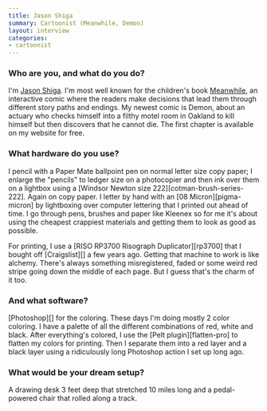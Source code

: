 ```yaml
---
title: Jason Shiga
summary: Cartoonist (Meanwhile, Demon)
layout: interview
categories:
- cartoonist
---
```


### Who are you, and what do you do?

I'm [Jason Shiga](http://shigabooks.com/ "Jason's website."). I'm most well known for the children's book [Meanwhile](https://www.amazon.com/Meanwhile-Path-Possibilities-Graphic-Novels/dp/0810984237 "Jason's children's book on Amazon."), an interactive comic where the readers make decisions that lead them through different story paths and endings. My newest comic is Demon, about an actuary who checks himself into a filthy motel room in Oakland to kill himself but then discovers that he cannot die. The first chapter is available on my website for free.

### What hardware do you use?

I pencil with a Paper Mate ballpoint pen on normal letter size copy paper; I enlarge the "pencils" to ledger size on a photocopier and then ink over them on a lightbox using a [Windsor Newton size 222][cotman-brush-series-222]. Again on copy paper. I letter by hand with an [08 Micron][pigma-micron] by lightboxing over computer lettering that I printed out ahead of time. I go through pens, brushes and paper like Kleenex so for me it's about using the cheapest crappiest materials and getting them to look as good as possible.

For printing, I use a [RISO RP3700 Risograph Duplicator][rp3700] that I bought off [Craigslist][] a few years ago. Getting that machine to work is like alchemy. There's always something misregistered, faded or some weird red stripe going down the middle of each page. But I guess that's the charm of it too.

### And what software?

[Photoshop][] for the coloring. These days I'm doing mostly 2 color coloring. I have a palette of all the different combinations of red, white and black. After everything's colored, I use the [Pelt plugin][flatten-pro] to flatten my colors for printing. Then I separate them into a red layer and a black layer using a ridiculously long Photoshop action I set up long ago.

### What would be your dream setup?

A drawing desk 3 feet deep that stretched 10 miles long and a pedal-powered chair that rolled along a track.